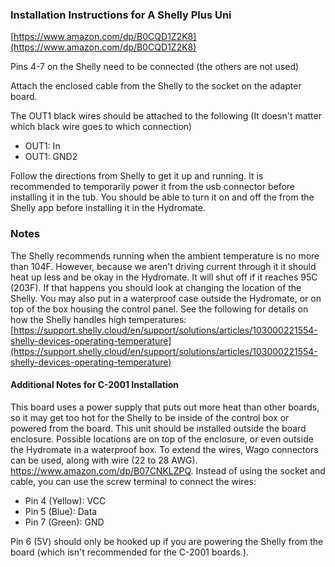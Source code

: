 ### Installation Instructions for A Shelly Plus Uni
[https://www.amazon.com/dp/B0CQD1Z2K8](https://www.amazon.com/dp/B0CQD1Z2K8)

Pins 4-7 on the Shelly need to be connected (the others are not used)

Attach the enclosed cable from the Shelly to the socket on the adapter board.

The OUT1 black wires should be attached to the following (It doesn't matter 
which black wire goes to which connection)

- OUT1: In
- OUT1: GND2

Follow the directions from Shelly to get it up and running. It is recommended to 
temporarily power it from the usb connector before installing it in the tub. You
should be able to turn it on and off the from the Shelly app before installing
it in the Hydromate.

### Notes
The Shelly recommends running when the ambient temperature is no more than 
104F.  However, because we aren't driving current through it it should heat 
up less and be okay in the Hydromate.  It will shut off if it reaches 95C (203F).
If that happens you should look at changing the location of the Shelly.  You
may also put in a waterproof case outside the Hydromate, or on top of the box
housing the control panel.
See the following for details on how the Shelly handles high temperatures:
[https://support.shelly.cloud/en/support/solutions/articles/103000221554-shelly-devices-operating-temperature](https://support.shelly.cloud/en/support/solutions/articles/103000221554-shelly-devices-operating-temperature)


#### Additional Notes for C-2001 Installation

This board uses a power supply that puts out more heat than other boards, so
it may get too hot for the Shelly to be inside of the control box or powered from the board.
This unit should be installed outside the board enclosure. Possible locations are on top of the enclosure, or 
even outside the Hydromate in a waterproof box. To extend the wires, Wago connectors can be 
used, along with wire (22 to 28 AWG). https://www.amazon.com/dp/B07CNKLZPQ. Instead of using 
the socket and cable, you can use the screw terminal to connect the wires:

- Pin 4 (Yellow): VCC
- Pin 5 (Blue):   Data
- Pin 7 (Green):  GND

Pin 6 (5V) should only be hooked up if you are powering the Shelly from the board (which isn't recommended for the C-2001 boards.).

